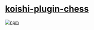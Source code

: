 # [koishi-plugin-chess](https://koishi.js.org/plugins/other/chess)
 
[![npm](https://img.shields.io/npm/v/koishi-plugin-chess?style=flat-square)](https://www.npmjs.com/package/koishi-plugin-chess)
